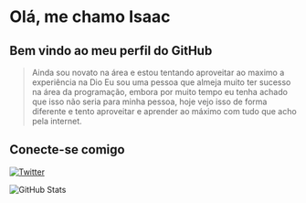 # Olá, me chamo Isaac

## Bem vindo ao meu perfil do GitHub
> Ainda sou novato na área e estou tentando aproveitar ao maximo a experiência na Dio
Eu sou uma pessoa que almeja muito ter sucesso na área da programação, embora por muito tempo eu tenha achado que isso não seria para minha pessoa, hoje vejo isso de forma diferente e tento aproveitar e aprender ao máximo com tudo que acho pela internet.

## Conecte-se comigo 
[![Twitter](https://img.shields.io/badge/Twitter-000?style=for-the-badge&logo=twitter)](https://twitter.com/codinx1)

![GitHub Stats](https://github-readme-stats.vercel.app/api?username=outfou1d&theme=merko&bg_color=000&border_color=30A3DC&show_icons=true&icon_color=30A3DC&title_color=E94D5F&text_color=FFF)
